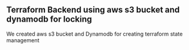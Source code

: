 ## Terraform Backend using aws s3 bucket and dynamodb for locking

We created aws s3 bucket and Dynamodb for creating terraform state management
